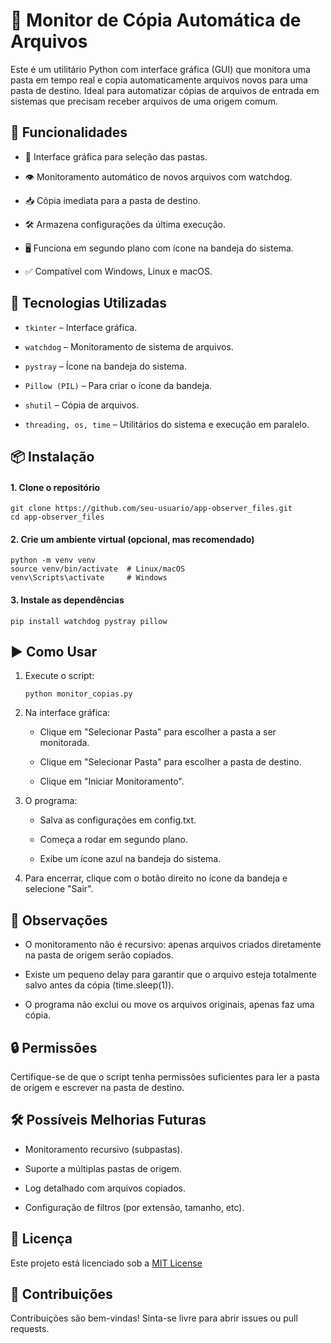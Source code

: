 # 📁 Monitor de Cópia Automática de Arquivos

Este é um utilitário Python com interface gráfica (GUI) que monitora uma pasta em tempo real e copia automaticamente arquivos novos para uma pasta de destino. Ideal para automatizar cópias de arquivos de entrada em sistemas que precisam receber arquivos de uma origem comum.


## 🚀 Funcionalidades

- 📂 Interface gráfica para seleção das pastas.

- 👁️ Monitoramento automático de novos arquivos com watchdog.

- 📥 Cópia imediata para a pasta de destino.

- 🛠️ Armazena configurações da última execução.

- 🖥️ Funciona em segundo plano com ícone na bandeja do sistema.

- ✅ Compatível com Windows, Linux e macOS.



## 🧰 Tecnologias Utilizadas

- ``tkinter`` – Interface gráfica.

- ``watchdog`` – Monitoramento de sistema de arquivos.

- ``pystray`` – Ícone na bandeja do sistema.

- ``Pillow (PIL)`` – Para criar o ícone da bandeja.

- ``shutil`` – Cópia de arquivos.

- ``threading, os, time`` – Utilitários do sistema e execução em paralelo.



## 📦 Instalação

#### 1. Clone o repositório
```
git clone https://github.com/seu-usuario/app-observer_files.git
cd app-observer_files
```

#### 2. Crie um ambiente virtual (opcional, mas recomendado)
```
python -m venv venv
source venv/bin/activate  # Linux/macOS
venv\Scripts\activate     # Windows
```

#### 3. Instale as dependências
```
pip install watchdog pystray pillow
```


## ▶️ Como Usar

1. Execute o script:

    ```
    python monitor_copias.py
    ```


2. Na interface gráfica:

    - Clique em "Selecionar Pasta" para escolher a pasta a ser monitorada.

    - Clique em "Selecionar Pasta" para escolher a pasta de destino.

    - Clique em "Iniciar Monitoramento".


3. O programa:

    - Salva as configurações em config.txt.

    - Começa a rodar em segundo plano.

    - Exibe um ícone azul na bandeja do sistema.

4. Para encerrar, clique com o botão direito no ícone da bandeja e selecione "Sair".



## 📝 Observações

- O monitoramento não é recursivo: apenas arquivos criados diretamente na pasta de origem serão copiados.

- Existe um pequeno delay para garantir que o arquivo esteja totalmente salvo antes da cópia (time.sleep(1)).

- O programa não exclui ou move os arquivos originais, apenas faz uma cópia.



## 🔒 Permissões

Certifique-se de que o script tenha permissões suficientes para ler a pasta de origem e escrever na pasta de destino.



## 🛠️ Possíveis Melhorias Futuras

- Monitoramento recursivo (subpastas).

- Suporte a múltiplas pastas de origem.

- Log detalhado com arquivos copiados.

- Configuração de filtros (por extensão, tamanho, etc).



## 📄 Licença

Este projeto está licenciado sob a [MIT License](https://github.com/limarios/app-observer_files/blob/main/LICENSE)


## 🤝 Contribuições

Contribuições são bem-vindas! 
Sinta-se livre para abrir issues ou pull requests.